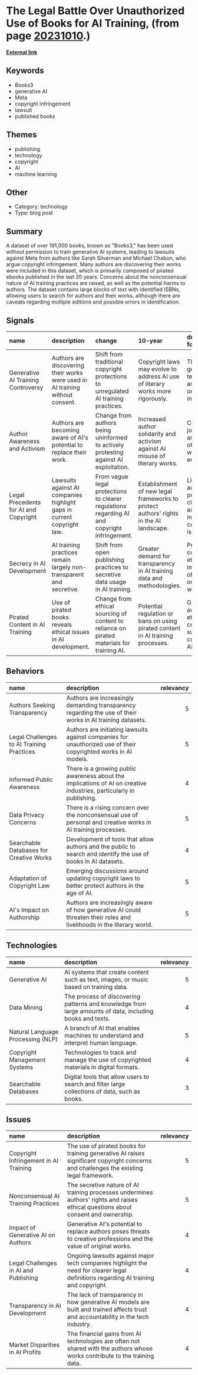 # __The Legal Battle Over Unauthorized Use of Books for AI Training__, (from page [20231010](https://kghosh.substack.com/p/20231010).)

__[External link](https://www.theatlantic.com/technology/archive/2023/09/books3-database-generative-ai-training-copyright-infringement/675363/)__



## Keywords

* Books3
* generative AI
* Meta
* copyright infringement
* lawsuit
* published books

## Themes

* publishing
* technology
* copyright
* AI
* machine learning

## Other

* Category: technology
* Type: blog post

## Summary

A dataset of over 191,000 books, known as "Books3," has been used without permission to train generative AI systems, leading to lawsuits against Meta from authors like Sarah Silverman and Michael Chabon, who argue copyright infringement. Many authors are discovering their works were included in this dataset, which is primarily composed of pirated ebooks published in the last 20 years. Concerns about the nonconsensual nature of AI training practices are raised, as well as the potential harms to authors. The dataset contains large blocks of text with identified ISBNs, allowing users to search for authors and their works, although there are caveats regarding multiple editions and possible errors in identification.

## Signals

| name                                  | description                                                                   | change                                                                                       | 10-year                                                                               | driving-force                                                                        |   relevancy |
|:--------------------------------------|:------------------------------------------------------------------------------|:---------------------------------------------------------------------------------------------|:--------------------------------------------------------------------------------------|:-------------------------------------------------------------------------------------|------------:|
| Generative AI Training Controversy    | Authors are discovering their works were used in AI training without consent. | Shift from traditional copyright protections to unregulated AI training practices.           | Copyright laws may evolve to address AI use of literary works more rigorously.        | The rise of generative AI technology and its impact on creative industries.          |           5 |
| Author Awareness and Activism         | Authors are becoming aware of AI's potential to replace their work.           | Change from authors being uninformed to actively protesting against AI exploitation.         | Increased author solidarity and activism against AI misuse of literary works.         | Concern over job security and the value of creative work in the AI era.              |           4 |
| Legal Precedents for AI and Copyright | Lawsuits against AI companies highlight gaps in current copyright law.        | From vague legal protections to clearer regulations regarding AI and copyright infringement. | Establishment of new legal frameworks to protect authors' rights in the AI landscape. | Litigation by authors pushing for clarity and accountability in AI copyright issues. |           4 |
| Secrecy in AI Development             | AI training practices remain largely non-transparent and secretive.           | Shift from open publishing practices to secretive data usage in AI training.                 | Greater demand for transparency in AI training data and methodologies.                | Public concern over ethical implications of AI training on creative works.           |           4 |
| Pirated Content in AI Training        | Use of pirated books reveals ethical issues in AI development.                | Change from ethical sourcing of content to reliance on pirated materials for training AI.    | Potential regulation or bans on using pirated content in AI training processes.       | Growing awareness of ethical concerns surrounding copyright and AI.                  |           3 |

## Behaviors

| name                                      | description                                                                                                           |   relevancy |
|:------------------------------------------|:----------------------------------------------------------------------------------------------------------------------|------------:|
| Authors Seeking Transparency              | Authors are increasingly demanding transparency regarding the use of their works in AI training datasets.             |           5 |
| Legal Challenges to AI Training Practices | Authors are initiating lawsuits against companies for unauthorized use of their copyrighted works in AI models.       |           5 |
| Informed Public Awareness                 | There is a growing public awareness about the implications of AI on creative industries, particularly in publishing.  |           4 |
| Data Privacy Concerns                     | There is a rising concern over the nonconsensual use of personal and creative works in AI training processes.         |           5 |
| Searchable Databases for Creative Works   | Development of tools that allow authors and the public to search and identify the use of books in AI datasets.        |           4 |
| Adaptation of Copyright Law               | Emerging discussions around updating copyright laws to better protect authors in the age of AI.                       |           5 |
| AI's Impact on Authorship                 | Authors are increasingly aware of how generative AI could threaten their roles and livelihoods in the literary world. |           5 |

## Technologies

| name                              | description                                                                                              |   relevancy |
|:----------------------------------|:---------------------------------------------------------------------------------------------------------|------------:|
| Generative AI                     | AI systems that create content such as text, images, or music based on training data.                    |           5 |
| Data Mining                       | The process of discovering patterns and knowledge from large amounts of data, including books and texts. |           4 |
| Natural Language Processing (NLP) | A branch of AI that enables machines to understand and interpret human language.                         |           5 |
| Copyright Management Systems      | Technologies to track and manage the use of copyrighted materials in digital formats.                    |           4 |
| Searchable Databases              | Digital tools that allow users to search and filter large collections of data, such as books.            |           3 |

## Issues

| name                                  | description                                                                                                                            |   relevancy |
|:--------------------------------------|:---------------------------------------------------------------------------------------------------------------------------------------|------------:|
| Copyright Infringement in AI Training | The use of pirated books for training generative AI raises significant copyright concerns and challenges the existing legal framework. |           5 |
| Nonconsensual AI Training Practices   | The secretive nature of AI training processes undermines authors' rights and raises ethical questions about consent and ownership.     |           5 |
| Impact of Generative AI on Authors    | Generative AI's potential to replace authors poses threats to creative professions and the value of original works.                    |           4 |
| Legal Challenges in AI and Publishing | Ongoing lawsuits against major tech companies highlight the need for clearer legal definitions regarding AI training and copyright.    |           4 |
| Transparency in AI Development        | The lack of transparency in how generative AI models are built and trained affects trust and accountability in the tech industry.      |           4 |
| Market Disparities in AI Profits      | The financial gains from AI technologies are often not shared with the authors whose works contribute to the training data.            |           4 |